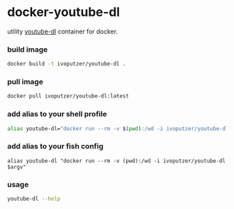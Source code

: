 docker-youtube-dl
===
utility [youtube-dl](https://github.com/rg3/youtube-dl) container for docker.

### build image
```sh
docker build -t ivoputzer/youtube-dl .
```

### pull image
```sh
docker pull ivoputzer/youtube-dl:latest
```

### add alias to your shell profile
```sh
alias youtube-dl="docker run --rm -v $(pwd):/wd -i ivoputzer/youtube-dl $@"
```

### add alias to your fish config
```fish
alias youtube-dl "docker run --rm -v (pwd):/wd -i ivoputzer/youtube-dl $argv"
```

### usage

```sh
youtube-dl --help
```
